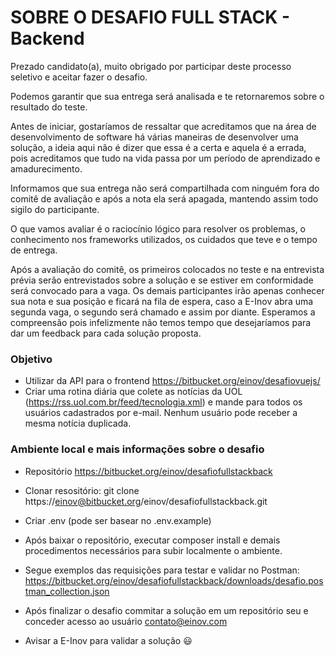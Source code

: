# SOBRE O DESAFIO FULL STACK - Backend #

Prezado candidato(a), muito obrigado por participar deste processo seletivo e aceitar fazer o desafio.

Podemos garantir que sua entrega será analisada e te retornaremos sobre o resultado do teste.

Antes de iniciar, gostaríamos de ressaltar que acreditamos que na área de desenvolvimento de software há várias maneiras de desenvolver uma solução, a ideia aqui não é dizer que essa é a
certa e aquela é a errada, pois acreditamos que tudo na vida passa por um período de aprendizado e amadurecimento.

Informamos que sua entrega não será compartilhada com ninguém fora do comitê de avaliação e após a nota ela será apagada, mantendo assim todo sigilo do participante.

O que vamos avaliar é o raciocínio lógico para resolver os problemas, o conhecimento nos frameworks utilizados, os cuidados que teve e o tempo de entrega.

Após a avaliação do comitê, os primeiros colocados no teste e na entrevista prévia serão entrevistados sobre a solução e se estiver em conformidade será convocado para a vaga.
Os demais participantes irão apenas conhecer sua nota e sua posição e ficará na fila de espera, caso a E-Inov abra uma segunda vaga, o segundo será chamado e assim por diante.
Esperamos a compreensão pois infelizmente não temos tempo que desejaríamos para dar um feedback para cada solução proposta.

### Objetivo ###
* Utilizar da API para o frontend https://bitbucket.org/einov/desafiovuejs/
* Criar uma rotina diária que colete as notícias da UOL (https://rss.uol.com.br/feed/tecnologia.xml) e mande para 
todos os usuários cadastrados por e-mail. Nenhum usuário pode receber a mesma notícia duplicada.

### Ambiente local e mais informações sobre o desafio ###

* Repositório https://bitbucket.org/einov/desafiofullstackback
* Clonar resositório: git clone https://einov@bitbucket.org/einov/desafiofullstackback.git
* Criar .env (pode ser basear no .env.example)
* Após baixar o repositório, executar composer install e demais procedimentos necessários para subir localmente o ambiente.
* Segue exemplos das requisições para testar e validar no Postman: 
https://bitbucket.org/einov/desafiofullstackback/downloads/desafio.postman_collection.json

* Após finalizar o desafio commitar a solução em um repositório seu e conceder acesso ao usuário <contato@einov.com>
* Avisar a E-Inov para validar a solução 😃
